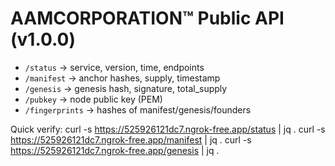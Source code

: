 # AAMCORPORATION™ Public API (v1.0.0)

- `/status` → service, version, time, endpoints
- `/manifest` → anchor hashes, supply, timestamp
- `/genesis` → genesis hash, signature, total_supply
- `/pubkey` → node public key (PEM)
- `/fingerprints` → hashes of manifest/genesis/founders

Quick verify:
curl -s https://525926121dc7.ngrok-free.app/status | jq .
curl -s https://525926121dc7.ngrok-free.app/manifest | jq .
curl -s https://525926121dc7.ngrok-free.app/genesis  | jq .
